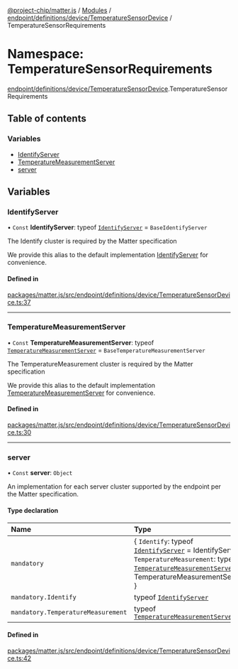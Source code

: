 [@project-chip/matter.js](../README.md) / [Modules](../modules.md) / [endpoint/definitions/device/TemperatureSensorDevice](endpoint_definitions_device_TemperatureSensorDevice.md) / TemperatureSensorRequirements

# Namespace: TemperatureSensorRequirements

[endpoint/definitions/device/TemperatureSensorDevice](endpoint_definitions_device_TemperatureSensorDevice.md).TemperatureSensorRequirements

## Table of contents

### Variables

- [IdentifyServer](endpoint_definitions_device_TemperatureSensorDevice.TemperatureSensorRequirements.md#identifyserver)
- [TemperatureMeasurementServer](endpoint_definitions_device_TemperatureSensorDevice.TemperatureSensorRequirements.md#temperaturemeasurementserver)
- [server](endpoint_definitions_device_TemperatureSensorDevice.TemperatureSensorRequirements.md#server)

## Variables

### IdentifyServer

• `Const` **IdentifyServer**: typeof [`IdentifyServer`](behavior_definitions_identify_export.IdentifyServer.md) = `BaseIdentifyServer`

The Identify cluster is required by the Matter specification

We provide this alias to the default implementation [IdentifyServer](endpoint_definitions_device_TemperatureSensorDevice.TemperatureSensorRequirements.md#identifyserver) for convenience.

#### Defined in

[packages/matter.js/src/endpoint/definitions/device/TemperatureSensorDevice.ts:37](https://github.com/project-chip/matter.js/blob/5f71eedebdb9fa54338bde320c311bb359b7455d/packages/matter.js/src/endpoint/definitions/device/TemperatureSensorDevice.ts#L37)

___

### TemperatureMeasurementServer

• `Const` **TemperatureMeasurementServer**: typeof [`TemperatureMeasurementServer`](../classes/behavior_definitions_temperature_measurement_export.TemperatureMeasurementServer.md) = `BaseTemperatureMeasurementServer`

The TemperatureMeasurement cluster is required by the Matter specification

We provide this alias to the default implementation [TemperatureMeasurementServer](endpoint_definitions_device_TemperatureSensorDevice.TemperatureSensorRequirements.md#temperaturemeasurementserver) for convenience.

#### Defined in

[packages/matter.js/src/endpoint/definitions/device/TemperatureSensorDevice.ts:30](https://github.com/project-chip/matter.js/blob/5f71eedebdb9fa54338bde320c311bb359b7455d/packages/matter.js/src/endpoint/definitions/device/TemperatureSensorDevice.ts#L30)

___

### server

• `Const` **server**: `Object`

An implementation for each server cluster supported by the endpoint per the Matter specification.

#### Type declaration

| Name | Type |
| :------ | :------ |
| `mandatory` | \{ `Identify`: typeof [`IdentifyServer`](behavior_definitions_identify_export.IdentifyServer.md) = IdentifyServer; `TemperatureMeasurement`: typeof [`TemperatureMeasurementServer`](../classes/behavior_definitions_temperature_measurement_export.TemperatureMeasurementServer.md) = TemperatureMeasurementServer } |
| `mandatory.Identify` | typeof [`IdentifyServer`](behavior_definitions_identify_export.IdentifyServer.md) |
| `mandatory.TemperatureMeasurement` | typeof [`TemperatureMeasurementServer`](../classes/behavior_definitions_temperature_measurement_export.TemperatureMeasurementServer.md) |

#### Defined in

[packages/matter.js/src/endpoint/definitions/device/TemperatureSensorDevice.ts:42](https://github.com/project-chip/matter.js/blob/5f71eedebdb9fa54338bde320c311bb359b7455d/packages/matter.js/src/endpoint/definitions/device/TemperatureSensorDevice.ts#L42)
